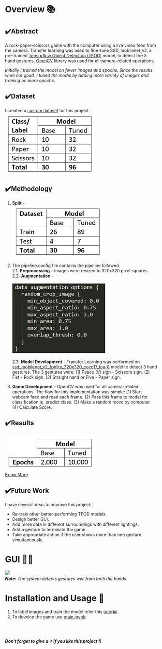 # Overview 📚
## ✔️Abstract
A rock-paper-scissors game with the computer using a live video feed from the camera. Transfer learning was used to fine-tune SSD_mobilenet_v2, a pre-trained [Tensorflow Object Detection (TFOD)](https://github.com/tensorflow/models/tree/master/research/object_detection) model, to detect the 3 hand gestures. 
[OpenCV](https://opencv.org/) library was used for all camera-related operations.

*Initially I trained the model on fewer images and epochs. Since the results were not good, I tuned the model by adding more variety of images and training on more epochs.*
## ✔️Dataset
I created a [custom dataset](https://github.com/AparGarg99/RPSGame/tree/master/Dataset) for this project. <br>
![](https://github.com/AparGarg99/RPSGame/blob/master/images/dataset.PNG)

## ✔️Methodology
1. **Split** - <br>
![](https://github.com/AparGarg99/RPSGame/blob/master/images/split.PNG) <br>
2. The pipeline.config file contains the pipeline followed.<br>
    2.1. **Preprocessing** - Images were resized to 320x320 pixel squares.<br>
    2.2. **Augmentation** - <br><br>
    ![](https://github.com/AparGarg99/RPSGame/blob/master/images/augment.PNG) <br><br>
    2.3. **Model Development** - Transfer Learning was performed on [ssd_mobilenet_v2_fpnlite_320x320_coco17_tpu-8](https://github.com/tensorflow/models/blob/master/research/object_detection/g3doc/tf2_detection_zoo.md) model to detect 3 hand gestures. The 3 gestures were: (1) Peace (V) sign - Scissors sign. (2) Fist - Rock sign. (3) Straight hand or Five - Paper sign. <br>

3. **Game Development** - OpenCV was used for all camera-related operations. The flow for this implementation was simple: (1) Start webcam feed and read each frame. (2) Pass this frame to model for classification ie. predict class. (3) Make a random move by computer. (4) Calculate Score.

## ✔️Results
![](https://github.com/AparGarg99/RPSGame/blob/master/images/epochs.PNG)<br>
[Know More](https://github.com/AparGarg99/RPSGame/tree/master/images)

## ✔️Future Work
I have several ideas to improve this project:
* Re-train other better-performing TFOD models.
* Design better GUI.
* Add more data in different surroundings with different lightings.
* Add a gesture to terminate the game.
* Take appropriate action if the user shows more than one gesture simultaneously.


# GUI 👨‍💻
![](https://github.com/AparGarg99/RPSGame/blob/master/images/final2.gif)<br>
***Note:*** *The system detects gestures well from both the hands.*

# Installation and Usage 🔌
1. To label images and train the model refer this [tutorial](https://github.com/AparGarg99/Tutorials/tree/master/TFOD).
2. To develop the game use [main.ipynb](https://github.com/AparGarg99/RPSGame/blob/master/main.ipynb)

<br>
<br>

***Don't forget to give a ⭐ if you like this project !!***
